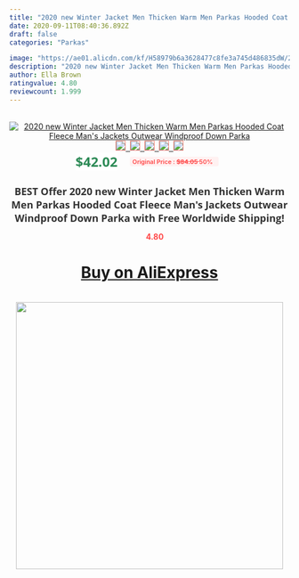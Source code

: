 ```yaml
---
title: "2020 new Winter Jacket Men Thicken Warm Men Parkas Hooded Coat Fleece Man's Jackets Outwear Windproof Down Parka"
date: 2020-09-11T08:40:36.892Z
draft: false
categories: "Parkas"

image: "https://ae01.alicdn.com/kf/H58979b6a3628477c8fe3a745d486835dW/2020-new-Winter-Jacket-Men-Thicken-Warm-Men-Parkas-Hooded-Coat-Fleece-Man-s-Jackets-Outwear.jpg"
description: "2020 new Winter Jacket Men Thicken Warm Men Parkas Hooded Coat Fleece Man's Jackets Outwear Windproof Down Parka"
author: Ella Brown
ratingvalue: 4.80
reviewcount: 1.999
---
```

<br>
<div style="text-align: center;">
<a href="https://s.click.aliexpress.com/e/_AAgUYH" target="_blank" rel="nofollow noopener noreferrer"><img alt="2020 new Winter Jacket Men Thicken Warm Men Parkas Hooded Coat Fleece Man's Jackets Outwear Windproof Down Parka" class="magnifier-image" src="https://ae01.alicdn.com/kf/H58979b6a3628477c8fe3a745d486835dW/2020-new-Winter-Jacket-Men-Thicken-Warm-Men-Parkas-Hooded-Coat-Fleece-Man-s-Jackets-Outwear.jpg_640x640.jpg">
<br>
<img style="border:1px solid salmon" src="https://ae01.alicdn.com/kf/H58979b6a3628477c8fe3a745d486835dW/2020-new-Winter-Jacket-Men-Thicken-Warm-Men-Parkas-Hooded-Coat-Fleece-Man-s-Jackets-Outwear.jpg_120x120.jpg">&nbsp;&nbsp;<img style="border:1px solid salmon" src="https://ae01.alicdn.com/kf/H7cd3085ccd83499d8b5c24173982aa661/2020-new-Winter-Jacket-Men-Thicken-Warm-Men-Parkas-Hooded-Coat-Fleece-Man-s-Jackets-Outwear.jpg_120x120.jpg">&nbsp;&nbsp;<img style="border:1px solid salmon" src="https://ae01.alicdn.com/kf/H6d10f7c3c18848808f74c938a1b163e8F/2020-new-Winter-Jacket-Men-Thicken-Warm-Men-Parkas-Hooded-Coat-Fleece-Man-s-Jackets-Outwear.jpg_120x120.jpg">&nbsp;&nbsp;<img style="border:1px solid salmon" src="https://ae01.alicdn.com/kf/H581926716cbf4fd0875072f34294f00af/2020-new-Winter-Jacket-Men-Thicken-Warm-Men-Parkas-Hooded-Coat-Fleece-Man-s-Jackets-Outwear.jpg_120x120.jpg">&nbsp;&nbsp;<img style="border:1px solid salmon" src="https://ae01.alicdn.com/kf/H4dacd6d4805149ea9a8521d15ce070f03/2020-new-Winter-Jacket-Men-Thicken-Warm-Men-Parkas-Hooded-Coat-Fleece-Man-s-Jackets-Outwear.jpg_120x120.jpg"></a></div><br0>
<div style="text-align: center;"><span style="background-color: white; border: 0px; box-sizing: border-box; color: seagreen; display: inline-block; font-family: &quot;open sans&quot; , &quot;arial&quot; , &quot;helvetica&quot; , sans-serif , &quot;heiti&quot;; font-size: 24px; font-stretch: inherit; font-weight: 700; line-height: inherit; margin: 0px 10px 0px 0px; padding: 0px; vertical-align: middle;">$42.02 </span>
<span style="background: rgb(255 , 241 , 241); border-radius: 3px; border: 0px; box-sizing: border-box; color: #ff4747; display: inline-block; font-family: inherit; font-size: 12px; font-stretch: inherit; font-style: inherit; font-variant: inherit; font-weight: 600; line-height: inherit; margin: 0px; padding: 2px 5px; transform: scale(0.9); vertical-align: middle;">Original Price : <b style="text-decoration: line-through;">$84.05 </b> 50%&nbsp;&nbsp;</span></div>
<h1 style="color: #333333; display: inline-block; font-family: &quot;open sans&quot; , &quot;arial&quot; , &quot;helvetica&quot; , sans-serif , &quot;heiti&quot;; font-size: 18px; font-stretch: inherit; font-weight: 700; text-align: center;">BEST Offer 2020 new Winter Jacket Men Thicken Warm Men Parkas Hooded Coat Fleece Man's Jackets Outwear Windproof Down Parka with Free Worldwide Shipping!</h1>
<div style="color: #ff4747; text-align: center;">
<img src="https://4.bp.blogspot.com/-M0ZcTcb-5uY/XleCXlxnR4I/AAAAAAAAAEc/OrjgMkXV1oMQFaCRZj5HQwOCBcu3w1FegCPcBGAYYCw/s1600/star.png" style="height: 15px;">&nbsp;<b>4.80</b></div>
<div class="button_cont" align="center"><a class="buynow_a" href="https://s.click.aliexpress.com/e/_AAgUYH" target="_blank" rel="nofollow noopener noreferrer"><H1>Buy on AliExpress</H1></a></div><br>
<div class="separator" style="clear: both; text-align: center;">
<img src="https://lh3.googleusercontent.com/-pTy5HemUv9M/XlePHvY0dAI/AAAAAAAAAE4/0nX5iRUoIWY8eMW9Dpxeirr157OZliDIgCLcBGAsYHQ/s1600/badge.gif" width="480">
</div>
